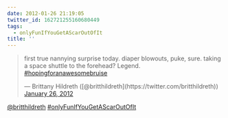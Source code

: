 ```yaml
---
date: 2012-01-26 21:19:05
twitter_id: 162721255160680449
tags:
  - onlyFunIfYouGetAScarOutOfIt
title: ''
---
```


<blockquote class="twitter-tweet"><p lang="en" dir="ltr">first true nannying surprise today. diaper blowouts, puke, sure. taking a space shuttle to the forehead? Legend. <a href="https://twitter.com/hashtag/hopingforanawesomebruise?src=hash&amp;ref_src=twsrc%5Etfw">#hopingforanawesomebruise</a></p>&mdash; Brittany Hildreth ([@britthildreth](https://twitter.com/britthildreth)) <a href="https://twitter.com/britthildreth/status/162673399368384513?ref_src=twsrc%5Etfw">January 26, 2012</a></blockquote>
<script async src="https://platform.twitter.com/widgets.js" charset="utf-8"></script>

[@britthildreth](https://twitter.com/britthildreth) [#onlyFunIfYouGetAScarOutOfIt](https://twitter.com/hashtag/onlyFunIfYouGetAScarOutOfIt)

